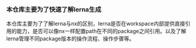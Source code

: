 ### 本仓库主要为了快速了解lerna生成
本仓库主要为了了解lerna与nx的区别，lerna是否在workspace内部提供直接引用的能力，是否可以像nx一样配置path在不同的package之间引用。以及了解lerna管理不同package版本的操作流程、操作步骤等。